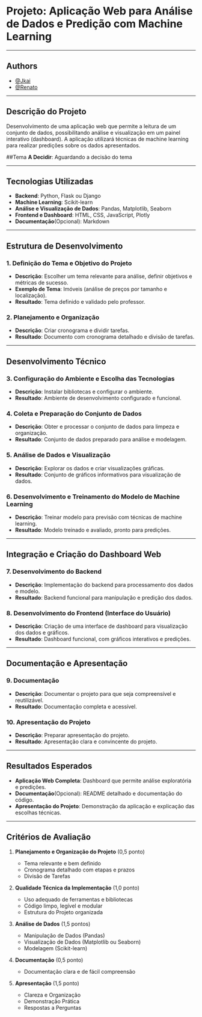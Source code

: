 # Projeto: Aplicação Web para Análise de Dados e Predição com Machine Learning

---

## Authors

- [@Jkai](https://github.com/JkaiPrime)
- [@Renato](https://github.com/Renatoleall)


---


## Descrição do Projeto
Desenvolvimento de uma aplicação web que permite a leitura de um conjunto de dados, possibilitando análise e visualização em um painel interativo (dashboard). A aplicação utilizará técnicas de machine learning para realizar predições sobre os dados apresentados. 

##Tema
**A Decidir**: Aguardando a decisão do tema

---

## Tecnologias Utilizadas
- **Backend**: Python, Flask ou Django
- **Machine Learning**: Scikit-learn
- **Análise e Visualização de Dados**: Pandas, Matplotlib, Seaborn
- **Frontend e Dashboard**: HTML, CSS, JavaScript, Plotly
- **Documentação**(Opcional): Markdown

---

## Estrutura de Desenvolvimento

### 1. Definição do Tema e Objetivo do Projeto
   - **Descrição**: Escolher um tema relevante para análise, definir objetivos e métricas de sucesso.
   - **Exemplo de Tema**: Imóveis (análise de preços por tamanho e localização).
   - **Resultado**: Tema definido e validado pelo professor.

### 2. Planejamento e Organização
   - **Descrição**: Criar cronograma e dividir tarefas.
   - **Resultado**: Documento com cronograma detalhado e divisão de tarefas.

---

## Desenvolvimento Técnico

### 3. Configuração do Ambiente e Escolha das Tecnologias
   - **Descrição**: Instalar bibliotecas e configurar o ambiente.
   - **Resultado**: Ambiente de desenvolvimento configurado e funcional.

### 4. Coleta e Preparação do Conjunto de Dados
   - **Descrição**: Obter e processar o conjunto de dados para limpeza e organização.
   - **Resultado**: Conjunto de dados preparado para análise e modelagem.

### 5. Análise de Dados e Visualização
   - **Descrição**: Explorar os dados e criar visualizações gráficas.
   - **Resultado**: Conjunto de gráficos informativos para visualização de dados.

### 6. Desenvolvimento e Treinamento do Modelo de Machine Learning
   - **Descrição**: Treinar modelo para previsão com técnicas de machine learning.
   - **Resultado**: Modelo treinado e avaliado, pronto para predições.

---

## Integração e Criação do Dashboard Web

### 7. Desenvolvimento do Backend
   - **Descrição**: Implementação do backend para processamento dos dados e modelo.
   - **Resultado**: Backend funcional para manipulação e predição dos dados.

### 8. Desenvolvimento do Frontend (Interface do Usuário)
   - **Descrição**: Criação de uma interface de dashboard para visualização dos dados e gráficos.
   - **Resultado**: Dashboard funcional, com gráficos interativos e predições.

---

## Documentação e Apresentação

### 9. Documentação
   - **Descrição**: Documentar o projeto para que seja compreensível e reutilizável.
   - **Resultado**: Documentação completa e acessível.

### 10. Apresentação do Projeto
   - **Descrição**: Preparar apresentação do projeto.
   - **Resultado**: Apresentação clara e convincente do projeto.

---

## Resultados Esperados
- **Aplicação Web Completa**: Dashboard que permite análise exploratória e predições.
- **Documentação**(Opcional): README detalhado e documentação do código.
- **Apresentação do Projeto**: Demonstração da aplicação e explicação das escolhas técnicas.

---

## Critérios de Avaliação
1. **Planejamento e Organização do Projeto** (0,5 ponto)
   - Tema relevante e bem definido
   - Cronograma detalhado com etapas e prazos
   - Divisão de Tarefas

2. **Qualidade Técnica da Implementação** (1,0 ponto)
   - Uso adequado de ferramentas e bibliotecas
   - Código limpo, legível e modular
   - Estrutura do Projeto organizada

3. **Análise de Dados** (1,5 pontos)
   - Manipulação de Dados (Pandas)
   - Visualização de Dados (Matplotlib ou Seaborn)
   - Modelagem (Scikit-learn)

4. **Documentação** (0,5 ponto)
   - Documentação clara e de fácil compreensão

5. **Apresentação** (1,5 ponto)
   - Clareza e Organização
   - Demonstração Prática
   - Respostas a Perguntas
